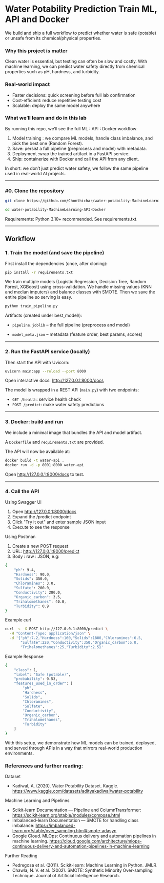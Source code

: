 # Water Potability Prediction Train ML, API and Docker

We build and ship a full workflow to predict whether water is safe (potable) or unsafe from its chemical/physical properties.
###  Why this project is matter

Clean water is essential, but testing can often be slow and costly. With machine learning, we can predict water safety directly from chemical properties such as pH, hardness, and turbidity.

###  Real-world impact
- Faster decisions: quick screening before full lab confirmation
- Cost-efficient: reduce repetitive testing cost
- Scalable: deploy the same model anywhere

### What we’ll learn and do in this lab
By running this repo, we’ll see the full ML : API : Docker workflow:
1) Model training : we compare ML models, handle class imbalance, and pick the best one (Random Forest).
2) Save: persist a full pipeline (preprocess and model) with metadata.
3) Deployment :wrap the trained artifact in a FastAPI service.
4) Ship: containerize with Docker and call the API from any client.

In short: we don’t just predict water safety, we follow the same pipeline used in real-world AI projects.

---

### #0. Clone the repository
```bash
git clone https://github.com/Chonthichar/water-potability-MachineLearning-API-Docker.git
```
```bash
cd water-potability-MachineLearning-API-Docker
```

Requirements: Python 3.10+ recommended. See requirements.txt.

--- 
## Workflow

### 1. Train the model (and save the pipeline)


First install the dependencies (once, after cloning):
```bash
pip install -r requirements.txt
```

We train multiple models (Logistic Regression, Decision Tree, Random Forest, XGBoost) using cross-validation. We handle missing values (KNN and median imputers) and balance classes with SMOTE. Then we save the entire pipeline so serving is easy.
```bash
python train_pipeline.py
```
Artifacts (created under best_model/):

- `pipeline.joblib` – the full pipeline (preprocess and model)

- `model_meta.json` – metadata (feature order, best params, scores)

---
### 2. Run the FastAPI service (locally)

Then start the API with Uvicorn:
```bash
uvicorn main:app --reload --port 8000
```
Open interactive docs: http://127.0.0.1:8000/docs

The model is wrapped in a REST API (`main.py`) with two endpoints:
- `GET /health`: service health check
- `POST /predict`: make water safety predictions


---

### 3. Docker: build and run
We include a minimal image that bundles the API and model artifact.

A `Dockerfile` and `requirements.txt` are provided.

The API will now be available at:

```bash
docker build -t water-api .
docker run -d -p 8001:8000 water-api
```


Open http://127.0.0.1:8000/docs
to test.

---
### 4. Call the API
Using Swagger UI

1. Open http://127.0.0.1:8000/docs
2. Expand the /predict endpoint
3. Click "Try it out" and enter sample JSON input
4. Execute to see the response

Using Postman

1. Create a new POST request
2. URL: http://127.0.0.1:8000/predict
3. Body : raw : JSON, e.g:

```bash
{
    "ph": 9.4,
    "Hardness": 90.0,
    "Solids": 350.0,
    "Chloramines": 3.0,
    "Sulfate": 200.0,
    "Conductivity": 280.0,
    "Organic_carbon": 3.5,
    "Trihalomethanes": 40.0,
    "Turbidity": 0.9
}

```
Example curl

```bash
curl -s -X POST http://127.0.0.1:8000/predict \
  -H "Content-Type: application/json" \
  -d '{"ph":7.2,"Hardness":160,"Solids":1800,"Chloramines":6.5,
       "Sulfate":220,"Conductivity":350,"Organic_carbon":6.0,
       "Trihalomethanes":25,"Turbidity":2.5}'
```
Example Response

```bash
{
    "class": 1,
    "label": "Safe (potable)",
    "probability": 0.53,
    "features_used_in_order": [
        "ph",
        "Hardness",
        "Solids",
        "Chloramines",
        "Sulfate",
        "Conductivity",
        "Organic_carbon",
        "Trihalomethanes",
        "Turbidity"
    ]
}
```
With this setup, we demonstrate how ML models can be trained, deployed, and served through APIs in a way that mirrors real-world production environments.

### References and further reading: 

Dataset

- Kadiwal, A. (2020). Water Potability Dataset. Kaggle. https://www.kaggle.com/datasets/adityakadiwal/water-potability

Machine Learning and Pipelines
- Scikit-learn Documentation — Pipeline and ColumnTransformer: https://scikit-learn.org/stable/modules/compose.html
- Imbalanced-learn Documentation — SMOTE for handling class imbalance: https://imbalanced-learn.org/stable/over_sampling.html#smote-adasyn
- Google Cloud. MLOps: Continuous delivery and automation pipelines in machine learning. https://cloud.google.com/architecture/mlops-continuous-delivery-and-automation-pipelines-in-machine-learning

Further Reading
- Pedregosa et al. (2011). Scikit-learn: Machine Learning in Python. JMLR.
- Chawla, N. V. et al. (2002). SMOTE: Synthetic Minority Over-sampling Technique. Journal of Artificial Intelligence Research.
